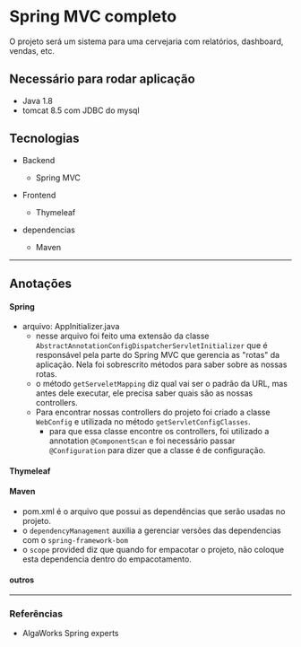 # Spring MVC completo
O projeto será um sistema para uma cervejaria com relatórios, dashboard, vendas, etc.

## Necessário para rodar aplicação

- Java 1.8
- tomcat 8.5 com JDBC do mysql

## Tecnologias
- Backend
  - Spring MVC
  
- Frontend
  - Thymeleaf
  
- dependencias
  - Maven

---

## Anotações

#### Spring

- arquivo: AppInitializer.java
  - nesse arquivo foi feito uma extensão da classe `AbstractAnnotationConfigDispatcherServletInitializer` que é responsável pela parte do Spring MVC que gerencia as "rotas" da aplicação. Nela foi sobrescrito métodos para saber sobre as nossas rotas.
  - o método `getServeletMapping` diz qual vai ser o padrão da URL, mas antes dele executar, ele precisa saber quais são as nossas controllers.
  - Para encontrar nossas controllers do projeto foi criado a classe `WebConfig` e utilizada no método `getServletConfigClasses`.
    - para que essa classe encontre os controllers, foi utilizado a annotation `@ComponentScan` e foi necessário passar `@Configuration` para dizer que a classe é de configuração.
  

#### Thymeleaf

#### Maven
  - pom.xml é o arquivo que possui as dependências que serão usadas no projeto.
  - o `dependencyManagement` auxilia a gerenciar versões das dependencias com o `spring-framework-bom`
  - o `scope` provided diz que quando for empacotar o projeto, não coloque esta dependencia dentro do empacotamento.

#### outros

---

### Referências

- AlgaWorks Spring experts